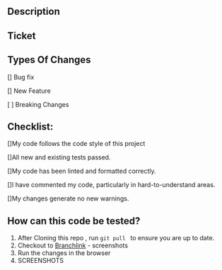 ## Description

## Ticket[]()
## Types Of Changes
[] Bug fix

[] New Feature

[ ] Breaking Changes

## Checklist:
[]My code follows the code style of this project

[]All new and existing tests passed.

[]My code has been linted and formatted correctly.

[]I have commented my code, particularly in hard-to-understand areas.

[]My changes generate no new warnings.

## How can this code be tested?
1. After Cloning this repo , run `git pull
` to ensure you are up to date. 
2. Checkout to [Branchlink](Branchlink) - screenshots
3. Run the changes in the browser
4. SCREENSHOTS